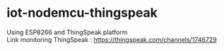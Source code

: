 # iot-nodemcu-thingspeak
Using ESP8266 and ThingSpeak platform <br/>
Link monitoring ThingSpeak : https://thingspeak.com/channels/1746729
